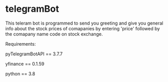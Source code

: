 # telegramBot
This teleram bot is programmed to send you greeting and give you general info about the stock prices of comapanies by entering 'price<space>' followed by the comapany name code on stock exchange.

Requirements:

pyTelegramBotAPI == 3.7.7

yfinance == 0.1.59

python == 3.8
